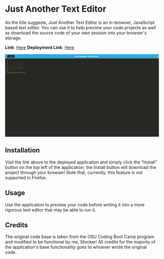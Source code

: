 # Just Another Text Editor

As the title suggests, Just Another Text Editor is an in-browser, JavaScript based text editor. You can use it to help preview your code projects as well as download the source code of your own session into your browser's storage.

**Link**: [Here](https://github.com/Shrcker/text-editor)
**Deployment Link**: [Here](https://google.com)

![Project Screenshot](./resources/images/projectScreen.png)

## Installation

Visit the link above to the deployed application and simply click the "Install" button on the top left of the application; the Install button will download the project through your browser! Note that, currently, this feature is not supported in Firefox.

## Usage

Use the application to preview your code before writing it into a more rigorous text editor that may be able to run it.

## Credits

The original code base is taken from the OSU Coding Boot Camp program and modified to be functional by me, Shrcker! All credits for the majority of the application's base functionality goes to whoever wrote the original code.
